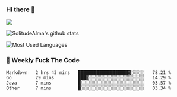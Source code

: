 ### Hi there 👋

<p>
  <a href="https://count.getloli.com/"><img src="https://count.getloli.com/get/@:solitudealma"></a>
</p>

![SolitudeAlma's github stats](https://github-readme-stats.vercel.app/api?username=solitudealma&show_icons=true&theme=radical)

![Most Used Languages](https://github-readme-stats.vercel.app/api/top-langs/?username=solitudealma&layout=compact&hide_border=true&theme=dark)
<!-- ![visitors](https://visitor-badge.glitch.me/badge?page_id=solitudealma.solitudealma.id) -->


### :dart: Weekly Fuck The Code

<!--START_SECTION:waka-->

```text
Markdown   2 hrs 43 mins   ███████████████████▓░░░░░   78.21 %
Go         29 mins         ███▓░░░░░░░░░░░░░░░░░░░░░   14.29 %
Java       7 mins          █░░░░░░░░░░░░░░░░░░░░░░░░   03.57 %
Other      7 mins          █░░░░░░░░░░░░░░░░░░░░░░░░   03.34 %
```

<!--END_SECTION:waka-->

